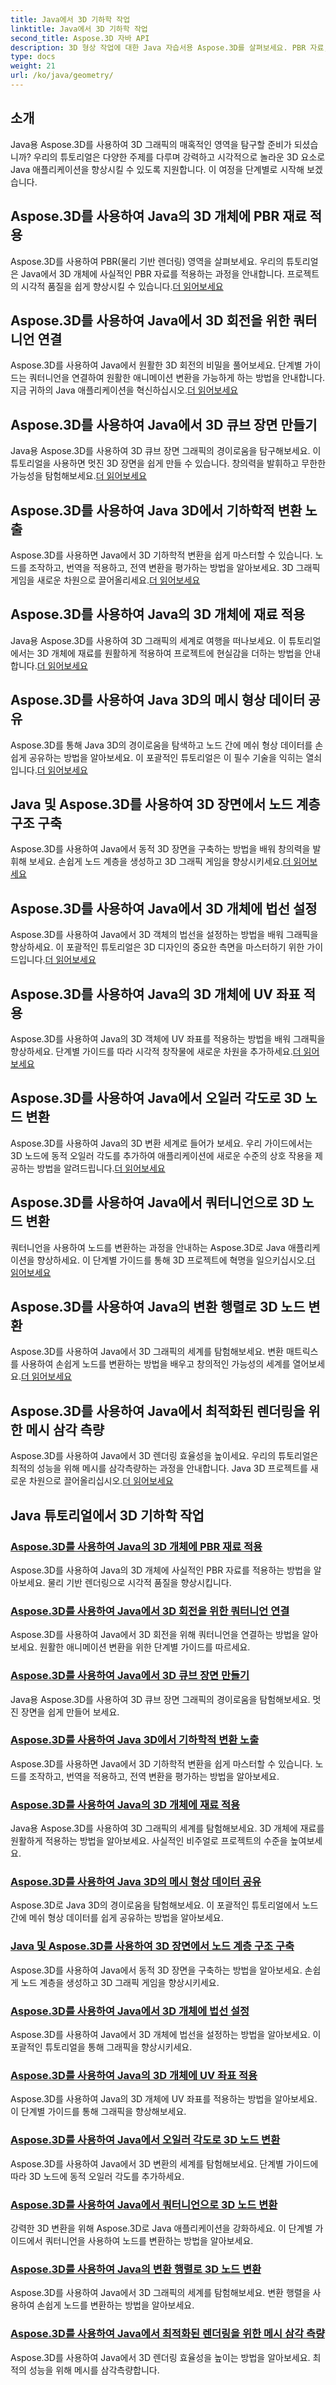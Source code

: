 ```yaml
---
title: Java에서 3D 기하학 작업
linktitle: Java에서 3D 기하학 작업
second_title: Aspose.3D 자바 API
description: 3D 형상 작업에 대한 Java 자습서용 Aspose.3D를 살펴보세요. PBR 자료, 쿼터니언 회전, 큐브 장면 등을 마스터하세요. Java 3D 그래픽을 향상시키십시오.
type: docs
weight: 21
url: /ko/java/geometry/
---
```

## 소개
Java용 Aspose.3D를 사용하여 3D 그래픽의 매혹적인 영역을 탐구할 준비가 되셨습니까? 우리의 튜토리얼은 다양한 주제를 다루며 강력하고 시각적으로 놀라운 3D 요소로 Java 애플리케이션을 향상시킬 수 있도록 지원합니다. 이 여정을 단계별로 시작해 보겠습니다.

## Aspose.3D를 사용하여 Java의 3D 개체에 PBR 재료 적용

Aspose.3D를 사용하여 PBR(물리 기반 렌더링) 영역을 살펴보세요. 우리의 튜토리얼은 Java에서 3D 개체에 사실적인 PBR 자료를 적용하는 과정을 안내합니다. 프로젝트의 시각적 품질을 쉽게 향상시킬 수 있습니다.[더 읽어보세요](./apply-pbr-materials-to-objects/)

## Aspose.3D를 사용하여 Java에서 3D 회전을 위한 쿼터니언 연결

 Aspose.3D를 사용하여 Java에서 원활한 3D 회전의 비밀을 풀어보세요. 단계별 가이드는 쿼터니언을 연결하여 원활한 애니메이션 변환을 가능하게 하는 방법을 안내합니다. 지금 귀하의 Java 애플리케이션을 혁신하십시오.[더 읽어보세요](./concatenate-quaternions-for-3d-rotations/)

## Aspose.3D를 사용하여 Java에서 3D 큐브 장면 만들기

 Java용 Aspose.3D를 사용하여 3D 큐브 장면 그래픽의 경이로움을 탐구해보세요. 이 튜토리얼을 사용하면 멋진 3D 장면을 쉽게 만들 수 있습니다. 창의력을 발휘하고 무한한 가능성을 탐험해보세요.[더 읽어보세요](./create-3d-cube-scene/)

## Aspose.3D를 사용하여 Java 3D에서 기하학적 변환 노출

Aspose.3D를 사용하면 Java에서 3D 기하학적 변환을 쉽게 마스터할 수 있습니다. 노드를 조작하고, 번역을 적용하고, 전역 변환을 평가하는 방법을 알아보세요. 3D 그래픽 게임을 새로운 차원으로 끌어올리세요.[더 읽어보세요](./expose-geometric-transformations/)

## Aspose.3D를 사용하여 Java의 3D 개체에 재료 적용

 Java용 Aspose.3D를 사용하여 3D 그래픽의 세계로 여행을 떠나보세요. 이 튜토리얼에서는 3D 개체에 재료를 원활하게 적용하여 프로젝트에 현실감을 더하는 방법을 안내합니다.[더 읽어보세요](./apply-materials-to-3d-objects/)

## Aspose.3D를 사용하여 Java 3D의 메시 형상 데이터 공유

 Aspose.3D를 통해 Java 3D의 경이로움을 탐색하고 노드 간에 메쉬 형상 데이터를 손쉽게 공유하는 방법을 알아보세요. 이 포괄적인 튜토리얼은 이 필수 기술을 익히는 열쇠입니다.[더 읽어보세요](./share-mesh-geometry-data/)

## Java 및 Aspose.3D를 사용하여 3D 장면에서 노드 계층 구조 구축

 Aspose.3D를 사용하여 Java에서 동적 3D 장면을 구축하는 방법을 배워 창의력을 발휘해 보세요. 손쉽게 노드 계층을 생성하고 3D 그래픽 게임을 향상시키세요.[더 읽어보세요](./build-node-hierarchies/)

## Aspose.3D를 사용하여 Java에서 3D 개체에 법선 설정

Aspose.3D를 사용하여 Java에서 3D 객체의 법선을 설정하는 방법을 배워 그래픽을 향상하세요. 이 포괄적인 튜토리얼은 3D 디자인의 중요한 측면을 마스터하기 위한 가이드입니다.[더 읽어보세요](./set-up-normals-on-3d-objects/)

## Aspose.3D를 사용하여 Java의 3D 개체에 UV 좌표 적용

 Aspose.3D를 사용하여 Java의 3D 객체에 UV 좌표를 적용하는 방법을 배워 그래픽을 향상하세요. 단계별 가이드를 따라 시각적 창작물에 새로운 차원을 추가하세요.[더 읽어보세요](./apply-uv-coordinates-to-3d-objects/)

## Aspose.3D를 사용하여 Java에서 오일러 각도로 3D 노드 변환

 Aspose.3D를 사용하여 Java의 3D 변환 세계로 들어가 보세요. 우리 가이드에서는 3D 노드에 동적 오일러 각도를 추가하여 애플리케이션에 새로운 수준의 상호 작용을 제공하는 방법을 알려드립니다.[더 읽어보세요](./transform-3d-nodes-with-euler-angles/)

## Aspose.3D를 사용하여 Java에서 쿼터니언으로 3D 노드 변환

 쿼터니언을 사용하여 노드를 변환하는 과정을 안내하는 Aspose.3D로 Java 애플리케이션을 향상하세요. 이 단계별 가이드를 통해 3D 프로젝트에 혁명을 일으키십시오.[더 읽어보세요](./transform-3d-nodes-with-quaternions/)

## Aspose.3D를 사용하여 Java의 변환 행렬로 3D 노드 변환

Aspose.3D를 사용하여 Java에서 3D 그래픽의 세계를 탐험해보세요. 변환 매트릭스를 사용하여 손쉽게 노드를 변환하는 방법을 배우고 창의적인 가능성의 세계를 열어보세요.[더 읽어보세요](./transform-3d-nodes-with-matrices/)

## Aspose.3D를 사용하여 Java에서 최적화된 렌더링을 위한 메시 삼각 측량

 Aspose.3D를 사용하여 Java에서 3D 렌더링 효율성을 높이세요. 우리의 튜토리얼은 최적의 성능을 위해 메시를 삼각측량하는 과정을 안내합니다. Java 3D 프로젝트를 새로운 차원으로 끌어올리십시오.[더 읽어보세요](./triangulate-meshes-for-optimized-rendering/)

## Java 튜토리얼에서 3D 기하학 작업
### [Aspose.3D를 사용하여 Java의 3D 개체에 PBR 재료 적용](./apply-pbr-materials-to-objects/)
Aspose.3D를 사용하여 Java의 3D 개체에 사실적인 PBR 자료를 적용하는 방법을 알아보세요. 물리 기반 렌더링으로 시각적 품질을 향상시킵니다.
### [Aspose.3D를 사용하여 Java에서 3D 회전을 위한 쿼터니언 연결](./concatenate-quaternions-for-3d-rotations/)
Aspose.3D를 사용하여 Java에서 3D 회전을 위해 쿼터니언을 연결하는 방법을 알아보세요. 원활한 애니메이션 변환을 위한 단계별 가이드를 따르세요.
### [Aspose.3D를 사용하여 Java에서 3D 큐브 장면 만들기](./create-3d-cube-scene/)
Java용 Aspose.3D를 사용하여 3D 큐브 장면 그래픽의 경이로움을 탐험해보세요. 멋진 장면을 쉽게 만들어 보세요.
### [Aspose.3D를 사용하여 Java 3D에서 기하학적 변환 노출](./expose-geometric-transformations/)
Aspose.3D를 사용하면 Java에서 3D 기하학적 변환을 쉽게 마스터할 수 있습니다. 노드를 조작하고, 번역을 적용하고, 전역 변환을 평가하는 방법을 알아보세요.
### [Aspose.3D를 사용하여 Java의 3D 개체에 재료 적용](./apply-materials-to-3d-objects/)
Java용 Aspose.3D를 사용하여 3D 그래픽의 세계를 탐험해보세요. 3D 개체에 재료를 원활하게 적용하는 방법을 알아보세요. 사실적인 비주얼로 프로젝트의 수준을 높여보세요.
### [Aspose.3D를 사용하여 Java 3D의 메시 형상 데이터 공유](./share-mesh-geometry-data/)
Aspose.3D로 Java 3D의 경이로움을 탐험해보세요. 이 포괄적인 튜토리얼에서 노드 간에 메쉬 형상 데이터를 쉽게 공유하는 방법을 알아보세요.
### [Java 및 Aspose.3D를 사용하여 3D 장면에서 노드 계층 구조 구축](./build-node-hierarchies/)
Aspose.3D를 사용하여 Java에서 동적 3D 장면을 구축하는 방법을 알아보세요. 손쉽게 노드 계층을 생성하고 3D 그래픽 게임을 향상시키세요.
### [Aspose.3D를 사용하여 Java에서 3D 개체에 법선 설정](./set-up-normals-on-3d-objects/)
Aspose.3D를 사용하여 Java에서 3D 개체에 법선을 설정하는 방법을 알아보세요. 이 포괄적인 튜토리얼을 통해 그래픽을 향상시키세요.
### [Aspose.3D를 사용하여 Java의 3D 개체에 UV 좌표 적용](./apply-uv-coordinates-to-3d-objects/)
Aspose.3D를 사용하여 Java의 3D 개체에 UV 좌표를 적용하는 방법을 알아보세요. 이 단계별 가이드를 통해 그래픽을 향상해보세요.
### [Aspose.3D를 사용하여 Java에서 오일러 각도로 3D 노드 변환](./transform-3d-nodes-with-euler-angles/)
Aspose.3D를 사용하여 Java에서 3D 변환의 세계를 탐험해보세요. 단계별 가이드에 따라 3D 노드에 동적 오일러 각도를 추가하세요.
### [Aspose.3D를 사용하여 Java에서 쿼터니언으로 3D 노드 변환](./transform-3d-nodes-with-quaternions/)
강력한 3D 변환을 위해 Aspose.3D로 Java 애플리케이션을 강화하세요. 이 단계별 가이드에서 쿼터니언을 사용하여 노드를 변환하는 방법을 알아보세요.
### [Aspose.3D를 사용하여 Java의 변환 행렬로 3D 노드 변환](./transform-3d-nodes-with-matrices/)
Aspose.3D를 사용하여 Java에서 3D 그래픽의 세계를 탐험해보세요. 변환 행렬을 사용하여 손쉽게 노드를 변환하는 방법을 알아보세요.
### [Aspose.3D를 사용하여 Java에서 최적화된 렌더링을 위한 메시 삼각 측량](./triangulate-meshes-for-optimized-rendering/)
Aspose.3D를 사용하여 Java에서 3D 렌더링 효율성을 높이는 방법을 알아보세요. 최적의 성능을 위해 메시를 삼각측량합니다.